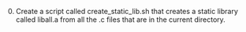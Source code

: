 0. Create a script called create_static_lib.sh that creates a static library called liball.a from all the .c files that are in the current directory.
